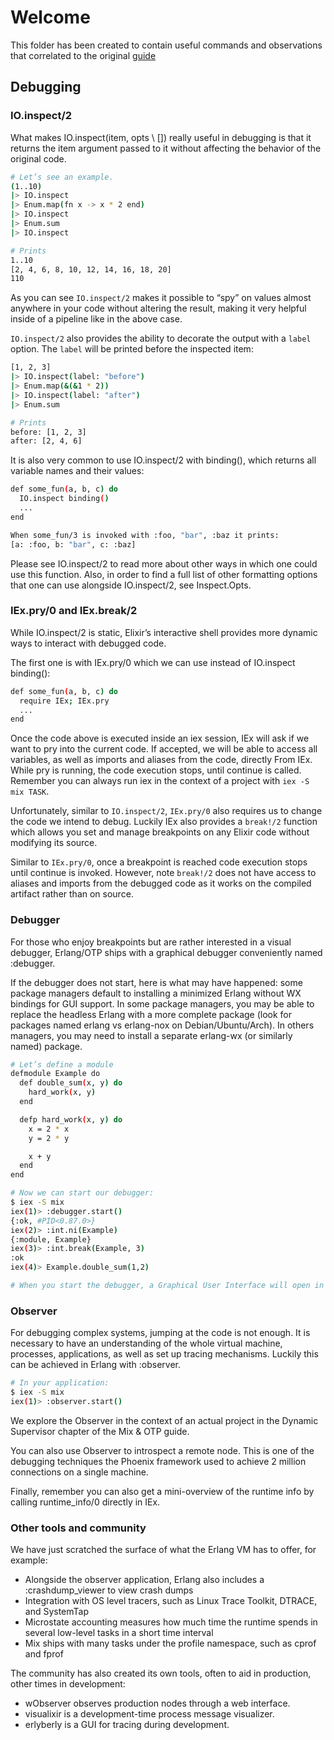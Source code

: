 # Welcome

This folder has been created to contain useful commands and observations that correlated to the original [guide](https://elixir-lang.org/getting-started/debugging.html)

## Debugging

### IO.inspect/2

What makes IO.inspect(item, opts \\ []) really useful in debugging is that it returns the item argument passed to it without affecting the behavior of the original code.

```sh
# Let’s see an example.
(1..10)
|> IO.inspect
|> Enum.map(fn x -> x * 2 end)
|> IO.inspect
|> Enum.sum
|> IO.inspect

# Prints
1..10
[2, 4, 6, 8, 10, 12, 14, 16, 18, 20]
110
```

As you can see `IO.inspect/2` makes it possible to “spy” on values almost anywhere in your code without altering the result, making it very helpful inside of a pipeline like in the above case.

`IO.inspect/2` also provides the ability to decorate the output with a `label` option. The `label` will be printed before the inspected item:

```sh
[1, 2, 3]
|> IO.inspect(label: "before")
|> Enum.map(&(&1 * 2))
|> IO.inspect(label: "after")
|> Enum.sum

# Prints
before: [1, 2, 3]
after: [2, 4, 6]
```

It is also very common to use IO.inspect/2 with binding(), which returns all variable names and their values:

```sh
def some_fun(a, b, c) do
  IO.inspect binding()
  ...
end

When some_fun/3 is invoked with :foo, "bar", :baz it prints:
[a: :foo, b: "bar", c: :baz]
```

Please see IO.inspect/2 to read more about other ways in which one could use this function. Also, in order to find a full list of other formatting options that one can use alongside IO.inspect/2, see Inspect.Opts.

### IEx.pry/0 and IEx.break/2

While IO.inspect/2 is static, Elixir’s interactive shell provides more dynamic ways to interact with debugged code.

The first one is with IEx.pry/0 which we can use instead of IO.inspect binding():

```sh
def some_fun(a, b, c) do
  require IEx; IEx.pry
  ...
end
```

Once the code above is executed inside an iex session, IEx will ask if we want to pry into the current code. If accepted, we will be able to access all variables, as well as imports and aliases from the code, directly From IEx. While pry is running, the code execution stops, until continue is called. Remember you can always run iex in the context of a project with `iex -S mix TASK`.

Unfortunately, similar to `IO.inspect/2`, `IEx.pry/0` also requires us to change the code we intend to debug. Luckily IEx also provides a `break!/2` function which allows you set and manage breakpoints on any Elixir code without modifying its source.

Similar to `IEx.pry/0`, once a breakpoint is reached code execution stops until continue is invoked. However, note `break!/2` does not have access to aliases and imports from the debugged code as it works on the compiled artifact rather than on source.

### Debugger

For those who enjoy breakpoints but are rather interested in a visual debugger, Erlang/OTP ships with a graphical debugger conveniently named :debugger.

If the debugger does not start, here is what may have happened: some package managers default to installing a minimized Erlang without WX bindings for GUI support. In some package managers, you may be able to replace the headless Erlang with a more complete package (look for packages named erlang vs erlang-nox on Debian/Ubuntu/Arch). In others managers, you may need to install a separate erlang-wx (or similarly named) package.

```sh
# Let’s define a module
defmodule Example do
  def double_sum(x, y) do
    hard_work(x, y)
  end

  defp hard_work(x, y) do
    x = 2 * x
    y = 2 * y

    x + y
  end
end

# Now we can start our debugger:
$ iex -S mix
iex(1)> :debugger.start()
{:ok, #PID<0.87.0>}
iex(2)> :int.ni(Example)
{:module, Example}
iex(3)> :int.break(Example, 3)
:ok
iex(4)> Example.double_sum(1,2)

# When you start the debugger, a Graphical User Interface will open in your machine. We call :int.ni(Example) to prepare our module for debugging and then add a breakpoint to line 3 with :int.break(Example, 3). After we call our function, we can see our process with break status in the debugger.
```

### Observer

For debugging complex systems, jumping at the code is not enough. It is necessary to have an understanding of the whole virtual machine, processes, applications, as well as set up tracing mechanisms. Luckily this can be achieved in Erlang with :observer.

```sh
# In your application:
$ iex -S mix
iex(1)> :observer.start()
```

We explore the Observer in the context of an actual project in the Dynamic Supervisor chapter of the Mix & OTP guide.

You can also use Observer to introspect a remote node. This is one of the debugging techniques the Phoenix framework used to achieve 2 million connections on a single machine.

Finally, remember you can also get a mini-overview of the runtime info by calling runtime_info/0 directly in IEx.

### Other tools and community

We have just scratched the surface of what the Erlang VM has to offer, for example:

+ Alongside the observer application, Erlang also includes a :crashdump_viewer to view crash dumps
+ Integration with OS level tracers, such as Linux Trace Toolkit, DTRACE, and SystemTap
+ Microstate accounting measures how much time the runtime spends in several low-level tasks in a short time interval
+ Mix ships with many tasks under the profile namespace, such as cprof and fprof

The community has also created its own tools, often to aid in production, other times in development:

+ wObserver observes production nodes through a web interface.
+ visualixir is a development-time process message visualizer.
+ erlyberly is a GUI for tracing during development.
